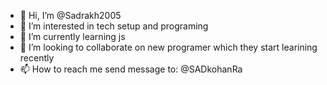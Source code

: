- 👋 Hi, I’m @Sadrakh2005
- 👀 I’m interested in tech setup and programing 
- 🌱 I’m currently learning js
- 💞️ I’m looking to collaborate on new programer which they start learining recently
- 📫 How to reach me send message to: @SADkohanRa

<!---
Sadrakh2005/Sadrakh2005 is a ✨ special ✨ repository because its `README.md` (this file) appears on your GitHub profile.
You can click the Preview link to take a look at your changes.
--->
